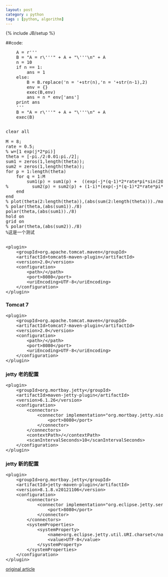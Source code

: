 ```yaml
---
layout: post
category : python
tags : [python, algorithm]
---
```

{% include JB/setup %}

##code:
<pre class="prettyprint linenums">
    A = r'''
    B = "A = r\'''" + A + "\'''\n" + A
    n = 10
    if n == 1:
        ans = 1
    else:
        B = B.replace('n = '+str(n),'n = '+str(n-1),2)
        env = {}
        exec(B,env)
        ans = n * env['ans']
    print ans
    '''
    B = "A = r\'''" + A + "\'''\n" + A
    exec(B)
</pre>


<pre class="prettyprint linenums">

clear all

M = 8;
rate = 0.5;
% w=[1 exp(j*2*pi)]
theta = [-pi./2:0.01:pi./2];
sum1 = zeros(1,length(theta));
sum2 = zeros(1,length(theta));
for p = 1:length(theta)
    for q = 1:M
        sum1(p) = sum1(p) +  ((exp(-j*(q-1)*2*rate*pi*sin(20./180*pi)))+(exp(-j*(q-1)*2*rate*pi*sin(5./180*pi))))*(exp(-j*(q-1)*2*rate*pi*sin(theta(p))));
%         sum2(p) = sum2(p) + (1-i)*(exp(-j*(q-1)*2*rate*pi*sin(20./180*pi)))*(exp(-j*(q-1)*2*rate*pi*sin(theta(p))));
    end
end
% plot(theta(2:length(theta)),(abs(sum(2:length(theta)))./max(abs(sum(2:length(theta))))))
% polar(theta,(abs(sum1))./8)
polar(theta,(abs(sum1))./8)
hold on
grid on
% polar(theta,(abs(sum2))./8)
%这是一个测试

</pre>


<pre class="prettyprint linenums">
&lt;plugin&gt;
    &lt;groupId&gt;org.apache.tomcat.maven&lt;/groupId&gt;
    &lt;artifactId&gt;tomcat6-maven-plugin&lt;/artifactId&gt;
    &lt;version&gt;2.0&lt;/version&gt;
    &lt;configuration&gt;
        &lt;path&gt;/&lt;/path&gt;
        &lt;port&gt;8080&lt;/port&gt;
        &lt;uriEncoding&gt;UTF-8&lt;/uriEncoding&gt;
    &lt;/configuration&gt;
&lt;/plugin&gt;
</pre>

### Tomcat 7

<pre class="prettyprint linenums">
&lt;plugin&gt;
    &lt;groupId&gt;org.apache.tomcat.maven&lt;/groupId&gt;
    &lt;artifactId&gt;tomcat7-maven-plugin&lt;/artifactId&gt;
    &lt;version&gt;2.0&lt;/version&gt;
    &lt;configuration&gt;
        &lt;path&gt;/&lt;/path&gt;
        &lt;port&gt;8080&lt;/port&gt;
        &lt;uriEncoding&gt;UTF-8&lt;/uriEncoding&gt;
    &lt;/configuration&gt;
&lt;/plugin&gt;
</pre>

### jetty 老的配置

<pre class="prettyprint linenums">
&lt;plugin&gt;
    &lt;groupId&gt;org.mortbay.jetty&lt;/groupId&gt;
    &lt;artifactId&gt;maven-jetty-plugin&lt;/artifactId&gt;
    &lt;version&gt;6.1.26&lt;/version&gt;
    &lt;configuration&gt;
        &lt;connectors&gt;
            &lt;connector implementation="org.mortbay.jetty.nio.SelectChannelConnector"&gt;
                &lt;port&gt;8080&lt;/port&gt;
            &lt;/connector&gt;
        &lt;/connectors&gt;
        &lt;contextPath&gt;/&lt;/contextPath&gt;
        &lt;scanIntervalSeconds&gt;10&lt;/scanIntervalSeconds&gt;
    &lt;/configuration&gt;
&lt;/plugin&gt;
</pre>

### jetty 新的配置

<pre class="prettyprint linenums">
&lt;plugin&gt;
    &lt;groupId&gt;org.mortbay.jetty&lt;/groupId&gt;
    &lt;artifactId&gt;jetty-maven-plugin&lt;/artifactId&gt;
    &lt;version&gt;8.1.8.v20121106&lt;/version&gt;
    &lt;configuration&gt;
        &lt;connectors&gt;
            &lt;connector implementation="org.eclipse.jetty.server.nio.SelectChannelConnector"&gt;
                &lt;port&gt;8080&lt;/port&gt;
            &lt;/connector&gt;
        &lt;/connectors&gt;
        &lt;systemProperties&gt;
            &lt;systemProperty&gt;
                &lt;name&gt;org.eclipse.jetty.util.URI.charset&lt;/name&gt;
                &lt;value&gt;UTF-8&lt;/value&gt;
            &lt;/systemProperty&gt;
        &lt;/systemProperties&gt;
    &lt;/configuration&gt;
&lt;/plugin&gt;
</pre>


[original article](http://scturtle.is-programmer.com/posts/34225.html)
